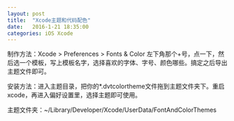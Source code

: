 ```yaml
---
layout: post
title:  "Xcode主题和代码配色"
date:   2016-1-21 18:35:00
categories: iOS Xcode
---
```


制作方法：Xcode > Preferences > Fonts & Color 左下角那个+号，点一下，然后选一个模板，写上模板名字，选择喜欢的字体、字号、颜色哪些。搞定之后导出主题文件即可。

安装方法：进入主题目录，把你的*.dvtcolortheme文件拖到主题文件夹下。重启xcode，再进入偏好设置里，选择主题即可使用。

主题文件夹：~/Library/Developer/Xcode/UserData/FontAndColorThemes